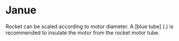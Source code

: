 # Janue

Rocket can be scaled according to motor diameter. 
A [blue tube] (.) is recommended to insulate the motor from the rocket motor tube.


